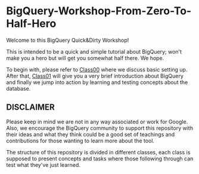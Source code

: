 # BigQuery-Workshop-From-Zero-To-Half-Hero

Welcome to this BigQuery Quick&Dirty Workshop!

This is intended to be a quick and simple tutorial about BigQuery; won't make you a hero but will get you somewhat half there. We hope.

To begin with, please refer to [Class00](./Class00_Setup/README.md) where we discuss basic setting up. After that, [Class01](./Class01_Arrays_And_Structs/README.md) will give you a very brief introduction about BigQuery and finally we jump into action by learning and testing concepts about the database.

## DISCLAIMER

Please keep in mind we are not in any way associated or work for Google. Also, we encourage the BigQuery community to support this repository with their ideas and what they think could be a good set of teachings and contributions for those wanting to learn more about the tool.

The structure of this repository is divided in different classes, each class is supposed to present concepts and tasks where those following through can test what they've just learned.
